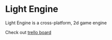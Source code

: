 # Light Engine
Light Engine is a cross-platform, 2d game engine

Check out [trello board](https://trello.com/b/TrfLekBh/light-engine)
